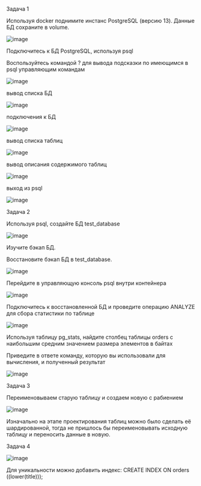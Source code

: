 Задача 1

Используя docker поднимите инстанс PostgreSQL (версию 13). Данные БД сохраните в volume.

![image](https://github.com/inyushov/devops-netology/assets/127683348/c0d86be4-8662-4cb3-a453-78c80b706a96)

Подключитесь к БД PostgreSQL, используя psql

Воспользуйтесь командой \? для вывода подсказки по имеющимся в psql управляющим командам

![image](https://github.com/inyushov/devops-netology/assets/127683348/0808636e-18b9-495a-b31b-2f6e6e73a197)

вывод списка БД

![image](https://github.com/inyushov/devops-netology/assets/127683348/804a7cc5-3fea-4d1c-a62f-cb769dcc56dd)

подключения к БД

![image](https://github.com/inyushov/devops-netology/assets/127683348/ea56ff54-8065-4f4f-8b89-ab6ba77ad159)

вывод списка таблиц

![image](https://github.com/inyushov/devops-netology/assets/127683348/bdb5849a-ef77-4061-b334-308653548817)

вывод описания содержимого таблиц

![image](https://github.com/inyushov/devops-netology/assets/127683348/1819af83-dcab-465e-a2fa-b8b2fa9c5c1b)

выход из psql

![image](https://github.com/inyushov/devops-netology/assets/127683348/e21673b2-3887-461e-b7e0-9d178bebe0b1)

Задача 2

Используя psql, создайте БД test_database

![image](https://github.com/inyushov/devops-netology/assets/127683348/c3303e6b-ff16-4c5a-a254-ba1dad462c56)

Изучите бэкап БД.

Восстановите бэкап БД в test_database.

![image](https://github.com/inyushov/devops-netology/assets/127683348/ed750353-ad42-4269-8119-bdf382af8417)

Перейдите в управляющую консоль psql внутри контейнера

![image](https://github.com/inyushov/devops-netology/assets/127683348/5651237d-3cb2-45ea-9821-8a9508af7e46)

Подключитесь к восстановленной БД и проведите операцию ANALYZE для сбора статистики по таблице

![image](https://github.com/inyushov/devops-netology/assets/127683348/d7ee2733-ba73-4d36-88d9-5833501296b4)

Используя таблицу pg_stats, найдите столбец таблицы orders с наибольшим средним значением размера элементов в байтах

Приведите в ответе команду, которую вы использовали для вычисления, и полученный результат

![image](https://github.com/inyushov/devops-netology/assets/127683348/4c7ab0ba-236d-49a0-ab44-34be5dedfa39)

Задача 3

Переименовываем старую таблицу и создаем новую с рабиением

![image](https://github.com/inyushov/devops-netology/assets/127683348/a40520ca-8e04-4d40-a0f3-2eac42f21fb4)

Изначально на этапе проектирования таблиц можно было сделать её шардированной, тогда не пришлось бы переименовывать исходную таблицу и переносить данные в новую.

Задача 4

![image](https://github.com/inyushov/devops-netology/assets/127683348/37e664bf-8320-4be8-bde7-ac5f0a727e1f)

Для уникальности можно добавить индекс: CREATE INDEX ON orders ((lower(title)));





